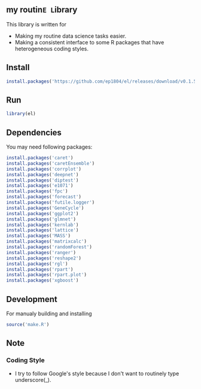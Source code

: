 ## my routin`E L`ibrary

This library is written for

 - Making my routine data science tasks easier.
 - Making a consistent interface to some R packages that have heterogeneous coding styles.

## Install

```r
install.packages('https://github.com/ep1804/el/releases/download/v0.1.5/el_0.1.5.tar.gz', repos = NULL)
```

## Run

```r
library(el)
```

## Dependencies

You may need following packages:

```r
install.packages('caret')
install.packages('caretEnsemble')
install.packages('corrplot')
install.packages('deepnet')
install.packages('diptest')
install.packages('e1071')
install.packages('fpc')
install.packages('forecast')
install.packages('futile.logger')
install.packages('GeneCycle')
install.packages('ggplot2')
install.packages('glmnet')
install.packages('kernlab')
install.packages('lattice')
install.packages('MASS')
install.packages('matrixcalc')
install.packages('randomForest')
install.packages('ranger')
install.packages('reshape2')
install.packages('rgl')
install.packages('rpart')
install.packages('rpart.plot')
install.packages('xgboost')
```

## Development

For manualy building and installing

```r
source('make.R')
```

## Note

### Coding Style

 - I try to follow Google's style because I don't want to routinely type underscore(_).
